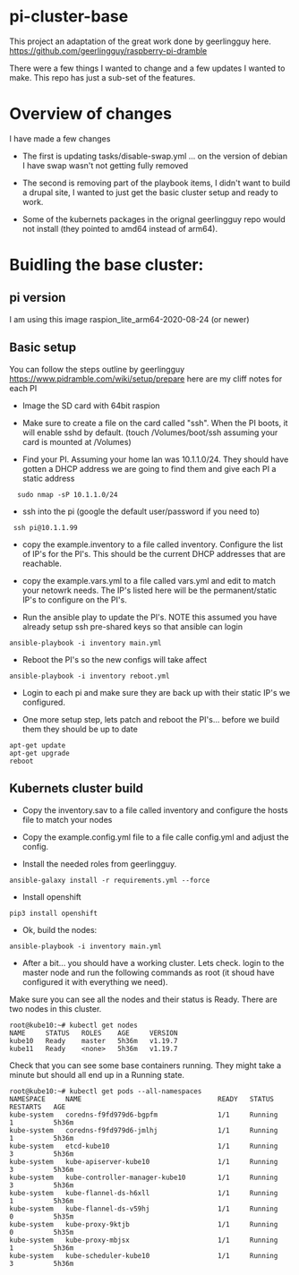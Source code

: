 # pi-cluster-base

This project an adaptation of the great work done by geerlingguy here.
 https://github.com/geerlingguy/raspberry-pi-dramble

There were a few things I wanted to change and a few updates I wanted to make. This
repo has just a sub-set of the features.

# Overview of changes
I have made a few changes

* The first is updating tasks/disable-swap.yml ... on the version of debian I have
swap wasn't not getting fully removed

* The second is removing part of the playbook items, I didn't want to build a
drupal site, I wanted to just get the basic cluster setup and ready to work.

* Some of the kubernets packages in the orignal geerlingguy repo would not install (they
pointed to amd64 instead of arm64).

# Buidling the base cluster:

## pi version
I am using this image raspion_lite_arm64-2020-08-24 (or newer)

## Basic setup
You can follow the steps outline by geerlingguy https://www.pidramble.com/wiki/setup/prepare
here are my cliff notes for each PI

* Image the SD card with 64bit raspion

* Make sure to create a file on the card called "ssh". When the PI boots, it will enable
sshd by default. (touch /Volumes/boot/ssh assuming your card is mounted at /Volumes)

* Find your PI. Assuming your home lan was 10.1.1.0/24. They should have gotten a DHCP address
we are going to find them and give each PI a static address
```
  sudo nmap -sP 10.1.1.0/24
```

* ssh into the pi (google the default user/password if you need to)
```
 ssh pi@10.1.1.99
```


* copy the example.inventory to a file called inventory. Configure the
list of IP's for the PI's. This should be the current DHCP addresses
that are reachable. 

* copy the example.vars.yml to a file called vars.yml and edit to match your
netowrk needs. The IP's listed here will be the permanent/static IP's to configure
on the PI's.

* Run the ansible play to update the PI's. NOTE this assumed you have already
setup ssh pre-shared keys so that ansible can login

```
ansible-playbook -i inventory main.yml

```

* Reboot the PI's so the new configs will take affect

```
ansible-playbook -i inventory reboot.yml

```


* Login to each pi and make sure they are back up with their static IP's we configured.

* One more setup step, lets patch and reboot the PI's... before we build them they should be up to date
```
apt-get update
apt-get upgrade
reboot

```

## Kubernets cluster build

* Copy the inventory.sav to a file called inventory and configure the hosts file to match
your nodes

* Copy the example.config.yml file to a file calle config.yml and adjust the config.

* Install the needed roles from geerlingguy.

```
ansible-galaxy install -r requirements.yml --force
```

* Install openshift

```
pip3 install openshift

```

* Ok, build the nodes:

```
ansible-playbook -i inventory main.yml

```
* After a bit... you should have a working cluster. Lets check. login to the master node and
run the following commands as root (it shoud have configured it with everything we need).

Make sure you can see all the nodes and their status is Ready. There are two nodes in
this cluster.

```
root@kube10:~# kubectl get nodes
NAME     STATUS   ROLES    AGE     VERSION
kube10   Ready    master   5h36m   v1.19.7
kube11   Ready    <none>   5h36m   v1.19.7

```


Check that you can see some base containers running. They might take a minute but
should all end up in a Running state.


```
root@kube10:~# kubectl get pods --all-namespaces
NAMESPACE     NAME                                  READY   STATUS    RESTARTS   AGE
kube-system   coredns-f9fd979d6-bgpfm               1/1     Running   1          5h36m
kube-system   coredns-f9fd979d6-jmlhj               1/1     Running   1          5h36m
kube-system   etcd-kube10                           1/1     Running   3          5h36m
kube-system   kube-apiserver-kube10                 1/1     Running   3          5h36m
kube-system   kube-controller-manager-kube10        1/1     Running   3          5h36m
kube-system   kube-flannel-ds-h6xll                 1/1     Running   1          5h36m
kube-system   kube-flannel-ds-v59hj                 1/1     Running   0          5h35m
kube-system   kube-proxy-9ktjb                      1/1     Running   0          5h35m
kube-system   kube-proxy-mbjsx                      1/1     Running   1          5h36m
kube-system   kube-scheduler-kube10                 1/1     Running   3          5h36m

```



